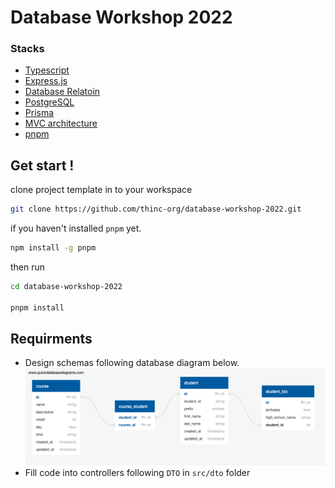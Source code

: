 # Database Workshop 2022

### Stacks
- [Typescript](https://www.youtube.com/playlist?list=PLDE8jVJ4bnxwUu6agtUGu354udaxtVnUN)
- [Express.js](https://youtu.be/BJJWuR-pfKs)
- [Database Relatoin](https://youtu.be/-hVeaDVl-6E)
- [PostgreSQL](https://www.postgresql.org/)
- [Prisma](https://www.prisma.io/)
- [MVC architecture](https://youtu.be/yWC0_9q1jck)
- [pnpm](https://pnpm.io/)

## Get start !

clone project template in to your workspace
```bash
git clone https://github.com/thinc-org/database-workshop-2022.git
```

if you haven't installed `pnpm` yet.
```bash
npm install -g pnpm
```

then run
```bash
cd database-workshop-2022

pnpm install
```

## Requirments

- Design schemas following database diagram below.
![dbd](assets/QuickDBD-export.png)
- Fill code into controllers following `DTO` in `src/dto` folder

